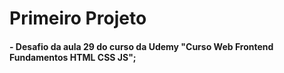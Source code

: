 # Primeiro Projeto

#### - Desafio da aula 29 do curso da Udemy "Curso Web Frontend Fundamentos HTML CSS JS";

